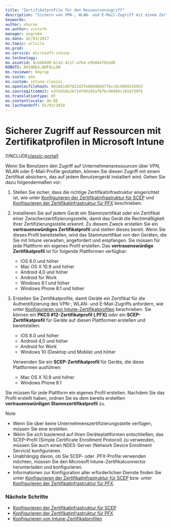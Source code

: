 ```yaml
---
title: "Zertifikatprofile für den Ressourcenzugriff"
description: "Sichern von VPN-, WLAN- und E-Mail-Zugriff mit einem Zertifikat, das auf jedem Benutzergerät installiert ist."
keywords: 
author: vhorne
ms.author: victorh
manager: angrobe
ms.date: 02/03/2017
ms.topic: article
ms.prod: 
ms.service: microsoft-intune
ms.technology: 
ms.assetid: 8cbb8499-611d-4217-a7b4-e9b864785dd0
ROBOTS: NOINDEX,NOFOLLOW
ms.reviewer: kmyrup
ms.suite: ems
ms.custom: intune-classic
ms.openlocfilehash: 0d1b61d6fd22d3fe866960d7fbcc8c406932b9d3
ms.sourcegitcommit: e37e916e2bf14f092d3a767bc90d68c181d739fb
ms.translationtype: HT
ms.contentlocale: de-DE
ms.lasthandoff: 01/03/2018
---
```

# <a name="secure-resource-access-with-certificate-profiles-in-microsoft-intune"></a>Sicherer Zugriff auf Ressourcen mit Zertifikatprofilen in Microsoft Intune

[!INCLUDE[classic-portal](../includes/classic-portal.md)]

Wenn Sie Benutzern den Zugriff auf Unternehmensressourcen über VPN, WLAN oder E-Mail-Profile gestatten, können Sie diesen Zugriff mit einem Zertifikat absichern, das auf jedem Benutzergerät installiert wird. Gehen Sie dazu folgendermaßen vor:

1. Stellen Sie sicher, dass die richtige Zertifikatinfrastruktur eingerichtet ist, wie unter [Konfigurieren der Zertifikatinfrastruktur für SCEP](configure-certificate-infrastructure-for-scep.md) und [Konfigurieren der Zertifikatinfrastruktur für PFX](configure-certificate-infrastructure-for-pfx.md) beschrieben.

2. Installieren Sie auf jedem Gerät ein Stammzertifikat oder ein Zertifikat einer Zwischenzertifizierungsstelle, damit das Gerät die Rechtmäßigkeit Ihrer Zertifizierungsstelle erkennt. Zu diesem Zweck erstellen Sie ein **vertrauenswürdiges Zertifikatprofil** und stellen dieses bereit. Wenn Sie dieses Profil bereitstellen, wird das Stammzertifikat von den Geräten, die Sie mit Intune verwalten, angefordert und empfangen. Sie müssen für jede Plattform ein eigenes Profil erstellen. Das **vertrauenswürdige Zertifikatprofil** ist für folgende Plattformen verfügbar:
   -  iOS 8.0 und höher
   -  Mac OS X 10.9 und höher
   -  Android 4,0 und höher
   -  Android for Work
   -  Windows 8.1 und höher
   -  Windows Phone 8.1 und höher

3. Erstellen Sie Zertifikatprofile, damit Geräte ein Zertifikat für die Authentifizierung des VPN-, WLAN- und E-Mail-Zugriffs anfordern, wie unter [Konfigurieren von Intune-Zertifikatprofilen](configure-intune-certificate-profiles.md) beschrieben. Sie können ein **PKCS #12-Zertifikatprofil (.PFX)** *oder* ein **SCEP-Zertifikatprofil** für Geräte auf diesen Plattformen erstellen und bereitstellen:

   -  iOS 8.0 und höher
   -  Android 4,0 und höher
   -  Android for Work
   -  Windows 10 (Desktop und Mobile) und höher

   Verwenden Sie ein **SCEP-Zertifikatprofil** für Geräte, die diese Plattformen ausführen:
    -   Mac OS X 10.9 und höher
    -   Windows Phone 8.1

Sie müssen für jede Plattform ein eigenes Profil erstellen. Nachdem Sie das Profil erstellt haben, ordnen Sie es dem bereits erstellten **vertrauenswürdigen Stammzertifikatprofil** zu.

> [!NOTE]           
> - Wenn Sie über keine Unternehmenszertifizierungsstelle verfügen, müssen Sie eine erstellen.
>- Wenn Sie sich basierend auf Ihren Geräteplattformen entschließen, das SCEP-Profil (Simple Certificate Enrollment Protocol) zu verwenden, müssen Sie auch einen NDES-Server (Network Device Enrollment Service) konfigurieren.
>-  Unabhängig davon, ob Sie SCEP- oder .PFX-Profile verwenden möchten, müssen Sie den Microsoft Intune-Zertifikatconnector herunterladen und konfigurieren.
>-  Informationen zur Konfiguration aller erforderlichen Dienste finden Sie unter [Konfigurieren der Zertifikatinfrastruktur für SCEP](configure-certificate-infrastructure-for-scep.md) bzw. unter [Konfigurieren der Zertifikatinfrastruktur für PFX](configure-certificate-infrastructure-for-pfx.md).

### <a name="next-steps"></a>Nächste Schritte
- [Konfigurieren der Zertifikatinfrastruktur für SCEP](configure-certificate-infrastructure-for-scep.md)
- [Konfigurieren der Zertifikatinfrastruktur für PFX](configure-certificate-infrastructure-for-pfx.md)
- [Konfigurieren von Intune-Zertifikatprofilen](configure-intune-certificate-profiles.md)
